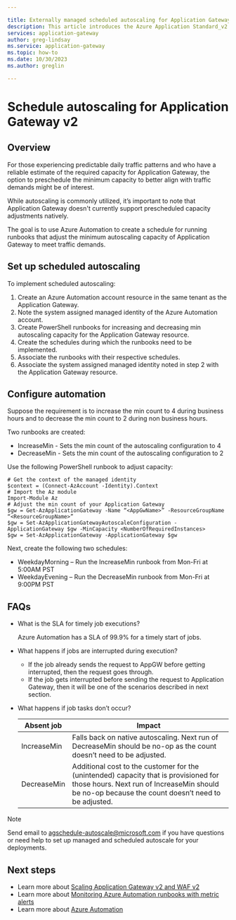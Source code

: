 ```yaml
---

title: Externally managed scheduled autoscaling for Application Gateway v2
description: This article introduces the Azure Application Standard_v2 and WAF_v2 SKU scheduled autoscaling feature.
services: application-gateway
author: greg-lindsay
ms.service: application-gateway
ms.topic: how-to
ms.date: 10/30/2023
ms.author: greglin

---
```

# Schedule autoscaling for Application Gateway v2

## Overview

For those experiencing predictable daily traffic patterns and who have a reliable estimate of the required capacity for Application Gateway, the option to preschedule the minimum capacity to better align with traffic demands might be of interest. 

While autoscaling is commonly utilized, it’s important to note that Application Gateway doesn't currently support prescheduled capacity adjustments natively.

The goal is to use Azure Automation to create a schedule for running runbooks that adjust the minimum autoscaling capacity of Application Gateway to meet traffic demands.

## Set up scheduled autoscaling 

To implement scheduled autoscaling:
1.	Create an Azure Automation account resource in the same tenant as the Application Gateway. 
2.	Note the system assigned managed identity of the Azure Automation account.
3.	Create PowerShell runbooks for increasing and decreasing min autoscaling capacity for the Application Gateway resource.
4.	Create the schedules during which the runbooks need to be implemented.
5.	Associate the runbooks with their respective schedules.
6.	Associate the system assigned managed identity noted in step 2 with the Application Gateway resource.

## Configure automation

Suppose the requirement is to increase the min count to 4 during business hours and to decrease the min count to 2 during non business hours. 

Two runbooks are created: 
- IncreaseMin - Sets the min count of the autoscaling configuration to 4 
- DecreaseMin - Sets the min count of the autoscaling configuration to 2 

Use the following PowerShell runbook to adjust capacity:

  ```Azure PowerShell
# Get the context of the managed identity 
$context = (Connect-AzAccount -Identity).Context 
# Import the Az module 
Import-Module Az 
# Adjust the min count of your Application Gateway 
$gw = Get-AzApplicationGateway -Name “<AppGwName>” -ResourceGroupName “<ResourceGroupName>”
$gw = Set-AzApplicationGatewayAutoscaleConfiguration -ApplicationGateway $gw -MinCapacity <NumberOfRequiredInstances>
$gw = Set-AzApplicationGateway -ApplicationGateway $gw 
```

Next, create the following two schedules:

- WeekdayMorning – Run the IncreaseMin runbook from Mon-Fri at 5:00AM PST 
- WeekdayEvening – Run the DecreaseMin runbook from Mon-Fri at 9:00PM PST 

## FAQs

- What is the SLA for timely job executions?  

  Azure Automation has a SLA of 99.9% for a timely start of jobs.  

- What happens if jobs are interrupted during execution?
   
    - If the job already sends the request to AppGW before getting interrupted, then the request goes through.  
    - If the job gets interrupted before sending the request to Application Gateway, then it will be one of the scenarios described in next section.  

- What happens if job tasks don’t occur? 

   | Absent job |	Impact  | 
   | --- | --- |  
   |IncreaseMin |	Falls back on native autoscaling. Next run of DecreaseMin should be no-op as the count doesn’t need to be adjusted. | 
   |DecreaseMin |	Additional cost to the customer for the (unintended) capacity that is provisioned for those hours. Next run of IncreaseMin should be no-op because the count doesn’t need to be adjusted. | 
  
> [!NOTE]
> Send email to agschedule-autoscale@microsoft.com if you have questions or need help to set up managed and scheduled autoscale for your deployments. 

## Next steps

* Learn more about [Scaling Application Gateway v2 and WAF v2](application-gateway-autoscaling-zone-redundant.md)
* Learn more about [Monitoring Azure Automation runbooks with metric alerts](../automation/automation-alert-metric.md)
* Learn more about [Azure Automation](../automation/overview.md) 
